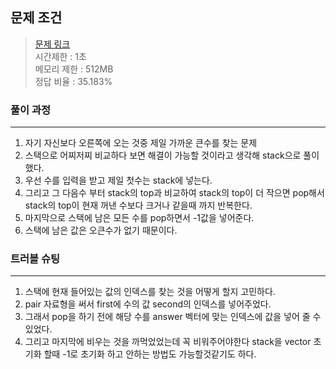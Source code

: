 ## 문제 조건
> <a href = "https://www.acmicpc.net/problem/17298"> 문제 링크 </a>  
> 시간제한 : 1초  
> 메모리 제한 : 512MB  
> 정답 비율 : 35.183%

### 풀이 과정
---
1. 자기 자신보다 오른쪽에 오는 것중 제일 가까운 큰수를 찾는 문제
2. 스택으로 어찌저찌 비교하다 보면 해결이 가능할 것이라고 생각해 stack으로 풀이했다.
3. 우선 수를 입력을 받고 제일 첫수는 stack에 넣는다.
4. 그리고 그 다음수 부터 stack의 top과 비교하여 stack의 top이 더 작으면 pop해서 stack의 top이 현재 꺼낸 수보다 크거나 같을때 까지 반복한다.
5. 마지막으로 스택에 남은 모든 수를 pop하면서 -1값을 넣어준다.
6. 스택에 남은 값은 오큰수가 없기 때문이다.

### 트러블 슈팅
---
1. 스택에 현재 들어있는 값의 인덱스를 찾는 것을 어떻게 할지 고민하다.
2. pair 자료형을 써서 first에 수의 값 second의 인덱스를 넣어주었다.
3. 그래서 pop을 하기 전에 해당 수를 answer 벡터에 맞는 인덱스에 값을 넣어 줄 수있었다.
4. 그리고 마지막에 비우는 것을 까먹었었는데 꼭 비워주어야한다 stack을 vector 초기화 할때 -1로 초기화 하고 안하는 방법도 가능할것같기도 하다.
